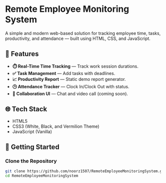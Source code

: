 # Remote Employee Monitoring System

A simple and modern web-based solution for tracking employee time, tasks, productivity, and attendance — built using HTML, CSS, and JavaScript.

## 🔧 Features

- **⏱️ Real-Time Time Tracking** — Track work session durations.
- **✅ Task Management** — Add tasks with deadlines.
- **📈 Productivity Report** — Static demo report generator.
- **🕒 Attendance Tracker** — Clock In/Clock Out with status.
- **💬 Collaboration UI** — Chat and video call (coming soon).

## 🌐 Tech Stack

- HTML5
- CSS3 (White, Black, and Vermilion Theme)
- JavaScript (Vanilla)

## 🚀 Getting Started

### Clone the Repository

```bash
git clone https://github.com/noorz1507/RemoteEmployeeMonitoringSystem.git
cd RemoteEmployeeMonitoringSystem
```
